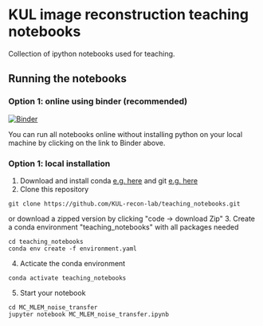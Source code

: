 # KUL image reconstruction teaching notebooks

Collection of ipython notebooks used for teaching. 

## Running the notebooks

### Option 1: online using binder (recommended)
[![Binder](https://mybinder.org/badge_logo.svg)](https://mybinder.org/v2/gh/KUL-recon-lab/teaching_notebooks/HEAD)

You can run all notebooks online without installing python on your local machine by clicking on the
link to Binder above.


### Option 1: local installation

1. Download and install conda [e.g. here](https://github.com/conda-forge/miniforge) and git [e.g. here](https://git-scm.com/downloads)
2. Clone this repository 
```
git clone https://github.com/KUL-recon-lab/teaching_notebooks.git
```
or download a zipped version by clicking "code -> download Zip"
3. Create a conda environment "teaching_notebooks" with all packages needed
```
cd teaching_notebooks
conda env create -f environment.yaml
```
4. Acticate the conda environment
```
conda activate teaching_notebooks
```
5. Start your notebook
```
cd MC_MLEM_noise_transfer
jupyter notebook MC_MLEM_noise_transfer.ipynb
```
